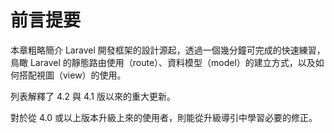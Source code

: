 # 前言提要

本章粗略簡介 Laravel 開發框架的設計源起，透過一個幾分鐘可完成的快速練習，鳥瞰 Laravel 的靜態路由使用（route）、資料模型（model）的建立方式，以及如何搭配視圖（view）的使用。

列表解釋了 4.2 與 4.1 版以來的重大更新。

對於從 4.0 或以上版本升級上來的使用者，則能從升級導引中學習必要的修正。